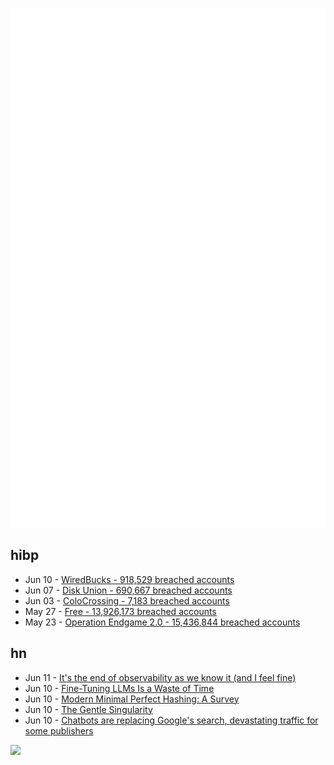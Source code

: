 ![Metrics](https://raw.githubusercontent.com/phixion/phixion/master/metrics.svg)

## hibp

<!--
for https://github.com/phixion/phixion/blob/main/.github/workflows/feeds.yml
-->
<!--START_SECTION:haveibeenpwnd-->
- Jun 10 - [WiredBucks - 918,529 breached accounts](https://haveibeenpwned.com/Breach/WiredBucks)
- Jun 07 - [Disk Union - 690,667 breached accounts](https://haveibeenpwned.com/Breach/DiskUnion)
- Jun 03 - [ColoCrossing - 7,183 breached accounts](https://haveibeenpwned.com/Breach/ColoCrossing)
- May 27 - [Free - 13,926,173 breached accounts](https://haveibeenpwned.com/Breach/FreeMobile)
- May 23 - [Operation Endgame 2.0 - 15,436,844 breached accounts](https://haveibeenpwned.com/Breach/OperationEndgame2)
<!--END_SECTION:haveibeenpwnd-->

## hn

<!--
for https://github.com/phixion/phixion/blob/main/.github/workflows/feeds.yml
-->
<!--START_SECTION:hn-->
- Jun 11 - [It's the end of observability as we know it (and I feel fine)](https://www.honeycomb.io/blog/its-the-end-of-observability-as-we-know-it-and-i-feel-fine)
- Jun 10 - [Fine-Tuning LLMs Is a Waste of Time](https://codinginterviewsmadesimple.substack.com/p/fine-tuning-llms-is-a-huge-waste)
- Jun 10 - [Modern Minimal Perfect Hashing: A Survey](https://arxiv.org/abs/2506.06536)
- Jun 10 - [The Gentle Singularity](https://blog.samaltman.com/the-gentle-singularity)
- Jun 10 - [Chatbots are replacing Google's search, devastating traffic for some publishers](https://www.wsj.com/tech/ai/google-ai-news-publishers-7e687141)
<!--END_SECTION:hn-->

<!--
for https://yhype.me
-->
![](https://hit.yhype.me/github/profile?user_id=13013670)
